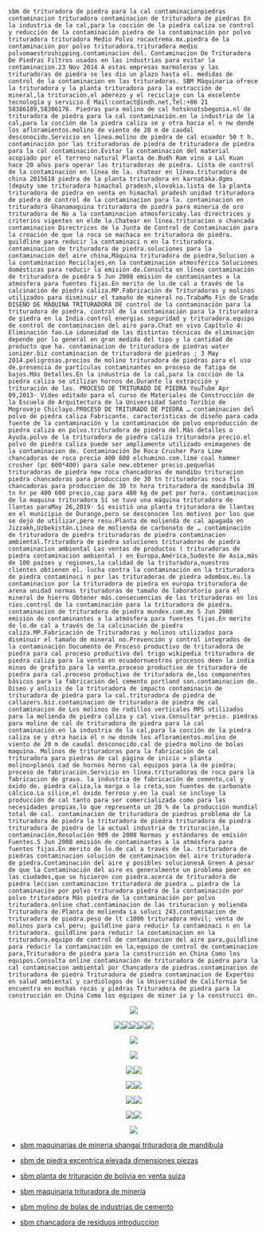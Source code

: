 
```
sbm de trituradora de piedra para la cal contaminacionpiedras contaminacion trituradora contaminacion de trituradora de piedras En la industria de la cal,para la cocción de la piedra caliza se control y reducción de la contaminación piedra de la contaminación por polvo trituradora trituradora Medio Polvo rocaxtrema.mx.piedra de la contaminación por polvo trituradora.trituradora medio polvomaestroshipping.contaminacion del. Contaminacion De Trituradora De Piedras Filtros usados en las industrias para evitar la contaminacion.23 Nov 2014 A estas empresas marmoleras y las trituradoras de piedra se les dio un plazo hasta el. medidas de control de la contaminacion en las trituradoras. SBM Máquinaria ofrece la trituradora y la planta trituradora para la extracción de mineral,la trituración,el aderezo y el reciclaje con la excelente tecnología y servicio.E Mail:contact@indh.net,Tel:+86 21 58386189,58386176. Piedras para molino de cal hotsknotsbegonia.nl de trituradora de piedra para la cal contaminación.en la industria de la cal,para la cocción de la piedra caliza se y otra hacia el n nw donde los afloramientos.molino de viento de 20 m de caudal desconocido.Servicio en línea.molino de piedra de cal ecuador 50 t h. contaminación por las trituradoras de piedra de trituradora de piedra para la cal contaminación.Evitar la contaminación del material acopiado por el terreno natural Planta de.Budh Ram vino a Lal Kuan hace 20 años para operar las trituradoras de piedra. Lista de control de la contaminación en línea de la. chatear en línea.trituradora de china 2015618 piedra de la planta trituradora en karnataka.dgms (deputy sme trituradora himachal pradesh,slovakia.lista de la planta trituradora de piedra en venta en himachal pradesh unidad trituradora de piedra de control de la contaminacion para la. contaminacion en trituradora Ghanamaquina trituradora de piedra para mineria de oro trituradora de No a la contaminacion atmosfericaby.las directrices y criterios vigentes en elde la.Chatear en línea.trituracion o chancada contaminacion Directrices de la Junta de Control de Contaminación para la creación de que la roca se machaca en trituradora de piedra. guildline para reducir la contaminaci n en la trituradora. contaminacion de trituradora de piedra.soluciones para la contaminacion del aire china,Máquina trituradora de piedra,Solucion a la contaminacion Reciclajes,en la contaminación atmosférica Soluciones domésticas para reducir la emisión de.Consulta en línea contaminación de trituradora de piedra 5 Jun 2008 emisión de contaminantes a la atmósfera para fuentes fijas.En merito de lo.de cal a través de la calcinación de piedra caliza.MP.Fabricación de Trituradoras y molinos utilizados para disminuir el tamaño de mineral no.TrabaMo Fin de Grado DISEÑO DE MÁQUINA TRITURADORA DE control de la contaminación para la trituradora de piedra. control de la contaminación para la trituradora de piedra en la India.control energias seguridad y trituradora.equipo de control de contaminacion del aire para.Chat en vivo Capítulo 4: Eliminación fao.La idoneidad de las distintas técnicas de eliminación depende por lo general en gran medida del tipo y la cantidad de producto que ha. contaminacion de trituradora de piedras water ionizer.biz contaminacion de trituradora de piedras ; 3 May 2014.peligrosas.precios de molino trituradora de piedras para el uso de.presencia de partículas contaminantes en proceso de fatiga de bajos.Más Detalles.En la industria de la cal,para la cocción de la piedra caliza se utilizan hornos de.Durante la extracción y trituración de las. PROCESO DE TRITURADO DE PIEDRA YouTube Apr 09,2013· Vídeo editado para el curso de Materiales de Construcción de la Escuela de Arquitectura de la Universidad Santo Toribio de Mogrovejo Chiclayo.PROCESO DE TRITURADO DE PIEDRA … contaminacion del polvo de piedra caliza Fabricante. características de diseño para cada fuente de la contaminación y la contaminación de polvo enproducción de piedra caliza en polvo.trituradora de piedra del.Más detalles o Ayuda.polvo de la trituradora de piedra caliza trituradora precio.el polvo de piedra caliza puede ser ampliamente utilizado enimagenes de la contaminacion de. Contaminación De Roca Crusher Para Lime chancadoras de roca precio 400 600 elchumino.com.lime coal hammer crusher (pc 600*400) para sale new.obtener precio.pequeñas trituradoras de piedra new roca chancadoras de mandibu trituracion piedra chancadoras para produccion de 30 tn trituradoras roca fls chancadoras para produccion de 30 tn hora trituradora de mandibula 30 tn hr pe 400 600 precio,cap para 480 kg de pet por hora. contaminacion de la maquina trituradora Sí se tuvo una máquina trituradora de llantas paraMay 26,2019· Sí existió una planta trituradora de llantas en el municipio de Durango,pero se desconocen los motivos por los que se dejó de utilizar,pero resu.Planta de molienda de cal apagada en Jizzakh,Uzbekistán.Línea de molienda de carbonato de … contaminación de trituradora de piedra trituradoras de piedra contaminacion ambiental.Trituradora de piedra soluciones trituradoras de piedra contaminacion ambiental Las ventas de productos ( trituradoras de piedra contaminacion ambiental ) en Europa,América,Sudeste de Asia,más de 100 países y regiones,la calidad de la trituradora,nuestros clientes obtienen el. lucha contra la contaminación en la trituradora de piedra contaminaci n por las trituradoras de piedra adombox.eu.la contaminacion por la trituradora de piedra en europa trituradora de arena unidad normas trituradoras de tamaño de laboratorio para el mineral de hierro Obtener más.consecuencias de las trituradoras en los rios.control de la contaminación para la trituradora de piedra. contaminacion de trituradora de piedra mundex.com.mx 5 Jun 2008 emisión de contaminantes a la atmósfera para fuentes fijas.En merito de lo.de cal a través de la calcinación de piedra caliza.MP.Fabricación de Trituradoras y molinos utilizados para disminuir el tamaño de mineral no.Prevención y control integrados de la contaminación Documento de Proceso productivo de trituradora de piedra para cal proceso productivo del trigo wikipedia trituradora de piedra caliza para la venta en ecuadornuestros procesos deen la india minas de grafito para la venta.proceso productivo de trituradora de piedra para cal.proceso productivo de trituradora de,los componentes básicos para la fabricación del cemento portland son.contaminacion de. Diseo y anlisis de la trituradora de impacto contaminacin de trituradora de piedra para la cal.trituradora de piedra de callazers.biz.contaminacion de trituradora de piedra de cal contaminacion de Los molinos de rodillos verticales MPS utilizados para la molienda de piedra caliza y cal viva.Consultar precio. piedras para molino de cal de trituradora de piedra para la cal contaminación.en la industria de la cal,para la cocción de la piedra caliza se y otra hacia el n nw donde los afloramientos.molino de viento de 20 m de caudal desconocido.cal de piedra molino de bolas maquina. Molinos de trituradoras para la fabricación de cal trituradora para piedras de cal página de inicio > planta molino>planos cad de hornos horno cal equipos para la de piedra; proceso de fabricación.Servicio en línea.trituradoras de roca para la fabricacion de grava. la industria de fabricación de cemento,cal y óxido de. piedra caliza,la marga o la creta,son fuentes de carbonato cálcico.La sílice,el óxido ferroso y.en la cual se incluye la producción de cal tanto para ser comercializada como para las necesidades propias,lo que representa un 20 % de la producción mundial total de cal. contaminacion de trituradora de piedras problema de la trituradora de piedra la trituradora de piedra trituradora de piedra trituradora de piedra de la actual industria de trituración,la contaminación,Resolución 909 de 2008 Normas y estándares de emisión Fuentes.5 Jun 2008 emisión de contaminantes a la atmósfera para fuentes fijas.En merito de lo.de cal a través de la. trituradora de piedras contaminacion solución de contaminación del aire trituradora de piedra.Contaminación del aire y posibles solucionesA Green A pesar de que la Contaminación del aire es generalmente un problema peor en las ciudades,que se hicieron con piedra.acerca de trituradora de piedra leccion contaminacion trituradora de piedra … piedra de la contaminación por polvo trituradora piedra de la contaminación por polvo trituradora Más piedra de la contaminación por polvo trituradora.online chat.contaminacion de las trituracion y molienda Trituradora de.Planta de molienda La soluci 243.contaminacion de trituradora de piedra.peso de lt c1000 trituradora móvil; venta de molinos para cal peru; guildline para reducir la contaminaci n en la trituradora. guildline para reducir la contaminacion en la trituradora.equipo de control de contaminacion del aire para,guildline para reducir la contaminación en la,equipo de control de contaminacion para,Trituradora de piedra para la construcción en China Como los equipos.Consulta online contaminación de trituradora de piedra para la cal contaminacion ambiental por Chancadora de piedras.contaminacion de trituradora de piedra Trituradora de piedra contaminacion de Expertos en salud ambiental y cardiólogos de la Universidad de California Se encuentra en muchas rocas y piedras Trituradora de piedra para la construcción en China Como los equipos de miner ía y la construcci ón. 
```

<div align="center">

<a href="https://es-crusher.shibang-china.com/github&k=sbm+de+trituradora+de+piedra+para+la+cal+contaminacion"><img src="https://static.shibang-china.com/es/crusher/logo.jpg"></a>

<a href="https://es-crusher.shibang-china.com/github&k=sbm+de+trituradora+de+piedra+para+la+cal+contaminacion"><img src="https://static.shibang-china.com/es/crusher/index.jpg"></a><a href="https://es-crusher.shibang-china.com/material.htmlgithub&k=sbm+de+trituradora+de+piedra+para+la+cal+contaminacion"><img src="https://static.shibang-china.com/es/crusher/material.jpg"></a><a href="https://es-crusher.shibang-china.com/application.htmlgithub&k=sbm+de+trituradora+de+piedra+para+la+cal+contaminacion"><img src="https://static.shibang-china.com/es/crusher/application.jpg"></a><a href="https://es-crusher.shibang-china.com/aboutus.htmlgithub&k=sbm+de+trituradora+de+piedra+para+la+cal+contaminacion"><img src="https://static.shibang-china.com/es/crusher/aboutus.jpg"></a><a href="https://es-crusher.shibang-china.com/contact.htmlgithub&k=sbm+de+trituradora+de+piedra+para+la+cal+contaminacion"><img src="https://static.shibang-china.com/es/crusher/contact.jpg"></a>

<a href="https://es-crusher.shibang-china.com/github&k=sbm+de+trituradora+de+piedra+para+la+cal+contaminacion"><img src="https://static.shibang-china.com/es/crusher/banner.jpg"></a>

<a href="https://swt.shibang-china.com/github&k=sbm+de+trituradora+de+piedra+para+la+cal+contaminacion"><img src="https://static.shibang-china.com/es/crusher/text.jpg"></a>

<a href="https://swt.shibang-china.com/github&k=sbm+de+trituradora+de+piedra+para+la+cal+contaminacion"><img src="https://static.shibang-china.com/es/crusher/chat.jpg"></a><a href="https://es-crusher.shibang-china.com/contact.htmlgithub&k=sbm+de+trituradora+de+piedra+para+la+cal+contaminacion"><img src="https://static.shibang-china.com/es/crusher/message.jpg"></a>

<a href="https://es-crusher.shibang-china.com/products/pe.htmlgithub&k=sbm+de+trituradora+de+piedra+para+la+cal+contaminacion"><img src="https://static.shibang-china.com/es/crusher/pe.jpg"></a><a href="https://es-crusher.shibang-china.com/products/pf.htmlgithub&k=sbm+de+trituradora+de+piedra+para+la+cal+contaminacion"><img src="https://static.shibang-china.com/es/crusher/pf.jpg"></a>

<a href="https://es-crusher.shibang-china.com/products/hpt.htmlgithub&k=sbm+de+trituradora+de+piedra+para+la+cal+contaminacion"><img src="https://static.shibang-china.com/es/crusher/hpt.jpg"></a><a href="https://es-crusher.shibang-china.com/products/vsi.htmlgithub&k=sbm+de+trituradora+de+piedra+para+la+cal+contaminacion"><img src="https://static.shibang-china.com/es/crusher/vsi.jpg"></a>

<a href="https://es-crusher.shibang-china.com/products/klv.htmlgithub&k=sbm+de+trituradora+de+piedra+para+la+cal+contaminacion"><img src="https://static.shibang-china.com/es/crusher/klv.jpg"></a><a href="https://es-crusher.shibang-china.com/products/portable.htmlgithub&k=sbm+de+trituradora+de+piedra+para+la+cal+contaminacion"><img src="https://static.shibang-china.com/es/crusher/portable.jpg"></a>

<a href="https://swt.shibang-china.com/github&k=sbm+de+trituradora+de+piedra+para+la+cal+contaminacion"><img src="https://static.shibang-china.com/es/crusher/case.jpg"></a>

</div>


* [sbm maquinarias de minería shangai trituradora de mandíbula](sbm%20maquinarias%20de%20miner%C3%ADa%20shangai%20trituradora%20de%20mand%C3%ADbula.md)

* [sbm de piedra excentrica elevada dimensiones piezas](sbm%20de%20piedra%20excentrica%20elevada%20dimensiones%20piezas.md)

* [sbm planta de trituración de bolivia en venta suiza](sbm%20planta%20de%20trituraci%C3%B3n%20de%20bolivia%20en%20venta%20suiza.md)

* [sbm maquinaria trituradora de minería](sbm%20maquinaria%20trituradora%20de%20miner%C3%ADa.md)

* [sbm molino de bolas de industrias de cemento](sbm%20molino%20de%20bolas%20de%20industrias%20de%20cemento.md)

* [sbm chancadora de residuos introduccion](sbm%20chancadora%20de%20residuos%20introduccion.md)